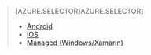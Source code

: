 > [AZURE.SELECTOR]AZURE.SELECTOR]
> 
> * [Android](../articles/app-service-mobile-android-how-to-use-client-library.md)
> * [iOS](../articles/app-service-mobile-ios-how-to-use-client-library.md)
> * [Managed (Windows/Xamarin)](../articles/app-service-mobile-dotnet-how-to-use-client-library.md)
> 
> 
